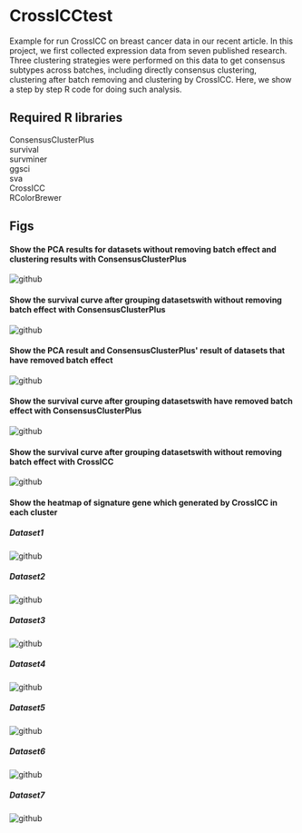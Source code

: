 # CrossICCtest
Example for run CrossICC on breast cancer data in our recent article. In this project, we first collected expression data from seven published research. Three clustering strategies were performed on this data to get consensus subtypes across batches, including directly consensus clustering, clustering after batch removing and clustering by CrossICC. Here, we show a step by step R code for doing such analysis.


    
## Required R libraries
ConsensusClusterPlus<br>survival<br>survminer<br>ggsci<br>sva<br>CrossICC<br>RColorBrewer  

## Figs
#### Show the PCA results for datasets without removing batch effect and clustering results with ConsensusClusterPlus
![github](https://github.com/xiucai-lzk/CrossICCtest/blob/master/jpeg/NotRemoveBatchPCAplot.jpeg "github")

#### Show the survival curve after grouping datasetswith without removing batch effect with ConsensusClusterPlus
![github](https://github.com/xiucai-lzk/CrossICCtest/blob/master/jpeg/BreastSurvival-NotRemoveBatcPlot.jpeg "github")

#### Show the PCA result and ConsensusClusterPlus' result of datasets that have removed batch effect
![github](https://github.com/xiucai-lzk/CrossICCtest/blob/master/jpeg/RemoveBatchPCAplot.jpeg "github")

#### Show the survival curve after grouping datasetswith have removed batch effect with ConsensusClusterPlus
![github](https://github.com/xiucai-lzk/CrossICCtest/blob/master/jpeg/BreastSurvival-RemoveBatcPlot.jpeg "github")

#### Show the survival curve after grouping datasetswith without removing batch effect with CrossICC
![github](https://github.com/xiucai-lzk/CrossICCtest/blob/master/jpeg/BreastSurvival-CrossICCplot.jpeg "github")

#### Show the heatmap of signature gene which generated by CrossICC in each cluster
##### Dataset1
![github](https://github.com/xiucai-lzk/CrossICCtest/blob/master/jpeg/CrossICC-Cluster1-heatmap.jpeg "github")

##### Dataset2
![github](https://github.com/xiucai-lzk/CrossICCtest/blob/master/jpeg/CrossICC-Cluster2-heatmap.jpeg "github")

##### Dataset3
![github](https://github.com/xiucai-lzk/CrossICCtest/blob/master/jpeg/CrossICC-Cluster3-heatmap.jpeg "github")

##### Dataset4
![github](https://github.com/xiucai-lzk/CrossICCtest/blob/master/jpeg/CrossICC-Cluster4-heatmap.jpeg "github")

##### Dataset5
![github](https://github.com/xiucai-lzk/CrossICCtest/blob/master/jpeg/CrossICC-Cluster5-heatmap.jpeg "github")

##### Dataset6
![github](https://github.com/xiucai-lzk/CrossICCtest/blob/master/jpeg/CrossICC-Cluster6-heatmap.jpeg "github")

##### Dataset7
![github](https://github.com/xiucai-lzk/CrossICCtest/blob/master/jpeg/CrossICC-Cluster7-heatmap.jpeg "github")
